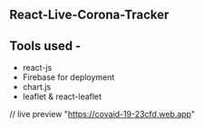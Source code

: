 ##  React-Live-Corona-Tracker

## Tools used -
- react-js 
- Firebase for deployment
- chart.js 
- leaflet & react-leaflet




// live preview  "https://covaid-19-23cfd.web.app"
